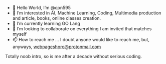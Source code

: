 - 👋 Hello World, I’m @cpn595
- 👀 I’m interested in AI, Machine Learning, Coding, Multimedia production and article, books, online classes creation.
- 🌱 I’m currently learning GO Lang
- 💞️ I’m looking to collaborate on everything I am invited that matches myself 
- 📫 How to reach me ... I doubt anyone would like to reach me, but, anyways, webpageshpro@protonmail.com

Totally noob intro, so is me after a decade without serious coding.

<!---
cpn595/cpn595 is a ✨ special ✨ repository because its `README.md` (this file) appears on your GitHub profile.
You can click the Preview link to take a look at your changes.
--->
